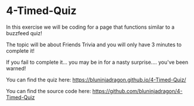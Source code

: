 # 4-Timed-Quiz
In this exercise we will be coding for a page that functions similar to a buzzfeed quiz!

The topic will be about Friends Trivia and you will only have 3 minutes to complete it! 

If you fail to complete it... you may be in for a nasty surprise.... you've been warned!

You can find the quiz here: https://bluninjadragon.github.io/4-Timed-Quiz/

You can find the source code here: https://github.com/bluninjadragon/4-Timed-Quiz
